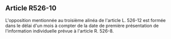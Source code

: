 Article R526-10
----
L'opposition mentionnée au troisième alinéa de l'article L. 526-12 est formée
dans le délai d'un mois à compter de la date de première présentation de
l'information individuelle prévue à l'article R. 526-8.
